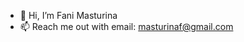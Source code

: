 - 👋 Hi, I’m Fani Masturina
- 📫 Reach me out with email: masturinaf@gmail.com

<!---
fanimasturina/fanimasturina is a ✨ special ✨ repository because its `README.md` (this file) appears on your GitHub profile.
You can click the Preview link to take a look at your changes.
--->
